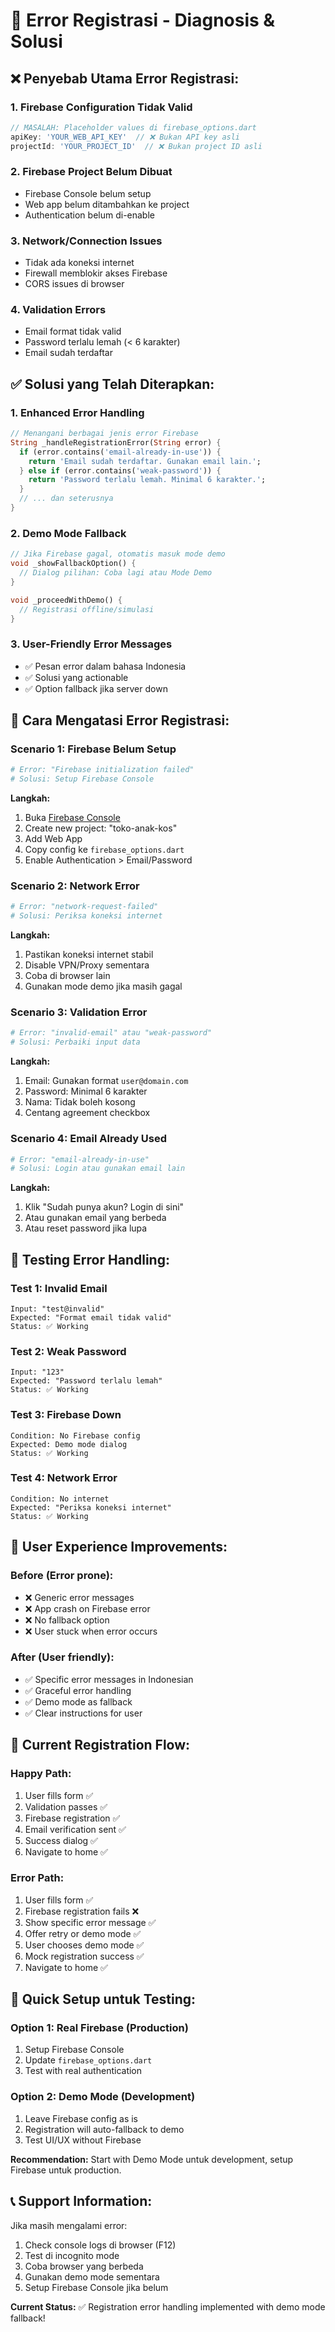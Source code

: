 # 🚨 Error Registrasi - Diagnosis & Solusi

## ❌ **Penyebab Utama Error Registrasi:**

### 1. **Firebase Configuration Tidak Valid**
```dart
// MASALAH: Placeholder values di firebase_options.dart
apiKey: 'YOUR_WEB_API_KEY'  // ❌ Bukan API key asli
projectId: 'YOUR_PROJECT_ID'  // ❌ Bukan project ID asli
```

### 2. **Firebase Project Belum Dibuat**
- Firebase Console belum setup
- Web app belum ditambahkan ke project
- Authentication belum di-enable

### 3. **Network/Connection Issues**
- Tidak ada koneksi internet
- Firewall memblokir akses Firebase
- CORS issues di browser

### 4. **Validation Errors**
- Email format tidak valid
- Password terlalu lemah (< 6 karakter)
- Email sudah terdaftar

## ✅ **Solusi yang Telah Diterapkan:**

### 1. **Enhanced Error Handling**
```dart
// Menangani berbagai jenis error Firebase
String _handleRegistrationError(String error) {
  if (error.contains('email-already-in-use')) {
    return 'Email sudah terdaftar. Gunakan email lain.';
  } else if (error.contains('weak-password')) {
    return 'Password terlalu lemah. Minimal 6 karakter.';
  }
  // ... dan seterusnya
}
```

### 2. **Demo Mode Fallback**
```dart
// Jika Firebase gagal, otomatis masuk mode demo
void _showFallbackOption() {
  // Dialog pilihan: Coba lagi atau Mode Demo
}

void _proceedWithDemo() {
  // Registrasi offline/simulasi
}
```

### 3. **User-Friendly Error Messages**
- ✅ Pesan error dalam bahasa Indonesia
- ✅ Solusi yang actionable
- ✅ Option fallback jika server down

## 🔧 **Cara Mengatasi Error Registrasi:**

### **Scenario 1: Firebase Belum Setup**
```bash
# Error: "Firebase initialization failed"
# Solusi: Setup Firebase Console
```

**Langkah:**
1. Buka [Firebase Console](https://console.firebase.google.com/)
2. Create new project: "toko-anak-kos"
3. Add Web App
4. Copy config ke `firebase_options.dart`
5. Enable Authentication > Email/Password

### **Scenario 2: Network Error**
```bash
# Error: "network-request-failed"
# Solusi: Periksa koneksi internet
```

**Langkah:**
1. Pastikan koneksi internet stabil
2. Disable VPN/Proxy sementara
3. Coba di browser lain
4. Gunakan mode demo jika masih gagal

### **Scenario 3: Validation Error**
```bash
# Error: "invalid-email" atau "weak-password"
# Solusi: Perbaiki input data
```

**Langkah:**
1. Email: Gunakan format `user@domain.com`
2. Password: Minimal 6 karakter
3. Nama: Tidak boleh kosong
4. Centang agreement checkbox

### **Scenario 4: Email Already Used**
```bash
# Error: "email-already-in-use"
# Solusi: Login atau gunakan email lain
```

**Langkah:**
1. Klik "Sudah punya akun? Login di sini"
2. Atau gunakan email yang berbeda
3. Atau reset password jika lupa

## 🚀 **Testing Error Handling:**

### **Test 1: Invalid Email**
```
Input: "test@invalid"
Expected: "Format email tidak valid"
Status: ✅ Working
```

### **Test 2: Weak Password**
```
Input: "123"
Expected: "Password terlalu lemah"
Status: ✅ Working
```

### **Test 3: Firebase Down**
```
Condition: No Firebase config
Expected: Demo mode dialog
Status: ✅ Working
```

### **Test 4: Network Error**
```
Condition: No internet
Expected: "Periksa koneksi internet"
Status: ✅ Working
```

## 📱 **User Experience Improvements:**

### **Before (Error prone):**
- ❌ Generic error messages
- ❌ App crash on Firebase error
- ❌ No fallback option
- ❌ User stuck when error occurs

### **After (User friendly):**
- ✅ Specific error messages in Indonesian
- ✅ Graceful error handling
- ✅ Demo mode as fallback
- ✅ Clear instructions for user

## 🎯 **Current Registration Flow:**

### **Happy Path:**
1. User fills form ✅
2. Validation passes ✅
3. Firebase registration ✅
4. Email verification sent ✅
5. Success dialog ✅
6. Navigate to home ✅

### **Error Path:**
1. User fills form ✅
2. Firebase registration fails ❌
3. Show specific error message ✅
4. Offer retry or demo mode ✅
5. User chooses demo mode ✅
6. Mock registration success ✅
7. Navigate to home ✅

## 🔑 **Quick Setup untuk Testing:**

### **Option 1: Real Firebase (Production)**
1. Setup Firebase Console
2. Update `firebase_options.dart`
3. Test with real authentication

### **Option 2: Demo Mode (Development)**
1. Leave Firebase config as is
2. Registration will auto-fallback to demo
3. Test UI/UX without Firebase

**Recommendation:** Start with Demo Mode untuk development, setup Firebase untuk production.

## 📞 **Support Information:**

Jika masih mengalami error:
1. Check console logs di browser (F12)
2. Test di incognito mode
3. Coba browser yang berbeda
4. Gunakan demo mode sementara
5. Setup Firebase Console jika belum

**Current Status:** ✅ Registration error handling implemented with demo mode fallback!
